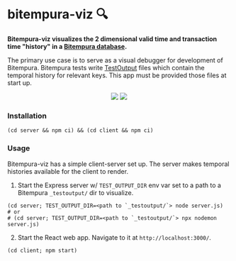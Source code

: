 # bitempura-viz 🔍

**Bitempura-viz visualizes the 2 dimensional valid time and transaction time "history" in a [Bitempura database](https://github.com/elh/bitempura).**

The primary use case is to serve as a visual debugger for development of Bitempura. Bitempura tests write [TestOutput](https://pkg.go.dev/github.com/elh/bitempura/dbtest#TestOutput) files which contain the temporal history for relevant keys. This app must be provided those files at start up.

<p align="center">
    <img src="https://user-images.githubusercontent.com/1035393/152779039-a01ab3d5-f482-48e9-9a49-1cb33ced4f58.png">
    <img src="https://user-images.githubusercontent.com/1035393/152778606-6df7ba0d-6eea-4193-be4c-32c6b61ecb00.png">
</p>

### Installation

```
(cd server && npm ci) && (cd client && npm ci)
````

### Usage

Bitempura-viz has a simple client-server set up. The server makes temporal histories available for the client to render.

1. Start the Express server w/ `TEST_OUTPUT_DIR` env var set to a path to a Bitempura `_testoutput/` dir to visualize.
```
(cd server; TEST_OUTPUT_DIR=<path to `_testoutput/`> node server.js)
# or
# (cd server; TEST_OUTPUT_DIR=<path to `_testoutput/`> npx nodemon server.js)
```

2. Start the React web app. Navigate to it at `http://localhost:3000/`.
```
(cd client; npm start)
````
